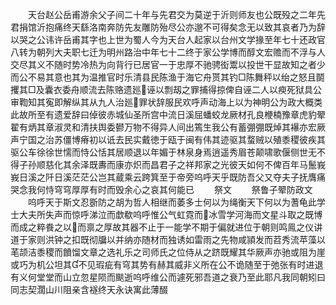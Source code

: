 <!-- { "loadSidebar": true } -->
　　天台赵公岳甫游余父子间二十年与先君交为莫逆于沂则师友也公既殁之二年先君捐馆沂抱痛终天繇洛南奔防先友雕防殆尽公亦邈不可得矣念无以致其哀者乃为辞以哭之公讳许岳甫其字也上世为蜀人今为天台人起家以台州文学掾至年七十还政官八转为朝列大夫职七迁为明州路治中年七十二终于家公学博而醇文宏赡而不浮与人交尽其义不随时势冷热为向背行已居官一于忠厚不驰骋衒鬻以投世干显故知之者少而公不易其意也其为温推官时乐清县民陈渔于海它舟贳其钓□陈舞秤以绐之怒且鬬攫其□及囊衣委舟顺流去陈赂遗廵诬以剽刼之罪捕得掠俾自诬二人以瘐死狱具公审鞫知其寃即解纵其从九人治廵罪状辞服民欢呼声动海上以为神明公为政大概类此故所至有遗爱辞曰倬彼赤城仙圣所宫中流日溪屈蟠蛟龙厥材孔良楩楠豫章虎豹翚翟有炳其章淑灵和清扶舆委鬰万物不得异人间出篶生我公有蓄弸弸既焯其襮亦宏厥声宁国之治苏僵博瘠初以诋去民实戴徳于瓯于闽有伟其迹驱其蝥贼以殖黍稷彼疾其驱公车徐徐世懦而恃公恬其居顺退以年媚于林泉身焉逍遥秀眉苍颠啸歌偃侧世无不得子孙顺慈化其余泽既夀而康亦炽而昌君子之祥邦家之光彼天如何不俾百年马鬛峩峩日溪之阡日溪茫茫公岂其蔵乘云跨箕至于帝旁呜呼天乎既防吾父又夺夫子抚膺痛哭念我何恃穹穹厚厚有时而毁余心之哀其何能已
　　祭文
　　祭鲁子翚防政文
　　呜呼天于斯文忍斵防之胡为哲人相继而萎多士何以为绳衡天下何以为蓍龟此学士大夫所失声而惊呼涕泣而歔欷呜呼惟公气虹霓而冰雪学河海而文星斗取之既博而成之粹飬之以而禀之厚故其器不止于一能学不期于偏就进位于朝则鸣鳯之仪讲道于家则洪钟之扣既彻牖以并纳亦随材而独诱如雷雨之先物咸頴发而苕秀流苹藻以芼颉洁黍稷而饙馏文章之选礼乐之司师氏之位侍从之跻既耀其华厥声亦驰或阻为崖或巧为机公坦其不见瑕疵有穹其势有赫其威非义所在公不诡随至于弛张有时进退有义何堂堂而山立忽星陨而颷逝呜呼维公而遽死邪吾道之衰乃至此耶凡我同朝矧曰同志契濶山川阻亲含襚终天永诀寓此薄醊











